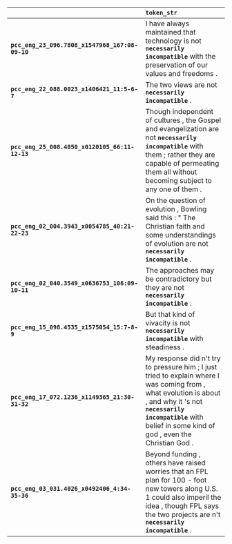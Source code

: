 |                                                 | `token_str`                                                                                                                                                                                                                       |
|:------------------------------------------------|:----------------------------------------------------------------------------------------------------------------------------------------------------------------------------------------------------------------------------------|
| **`pcc_eng_23_096.7808_x1547968_167:08-09-10`** | I have always maintained that technology is not __`necessarily incompatible`__ with the preservation of our values and freedoms .                                                                                                 |
| **`pcc_eng_22_088.0023_x1406421_11:5-6-7`**     | The two views are not __`necessarily incompatible`__ .                                                                                                                                                                            |
| **`pcc_eng_25_008.4050_x0120105_66:11-12-13`**  | Though independent of cultures , the Gospel and evangelization are not __`necessarily incompatible`__ with them ; rather they are capable of permeating them all without becoming subject to any one of them .                    |
| **`pcc_eng_02_004.3943_x0054785_40:21-22-23`**  | On the question of evolution , Bowling said this : " The Christian faith and some understandings of evolution are not __`necessarily incompatible`__ .                                                                            |
| **`pcc_eng_02_040.3549_x0636753_106:09-10-11`** | The approaches may be contradictory but they are not __`necessarily incompatible`__ .                                                                                                                                             |
| **`pcc_eng_15_098.4535_x1575054_15:7-8-9`**     | But that kind of vivacity is not __`necessarily incompatible`__ with steadiness .                                                                                                                                                 |
| **`pcc_eng_17_072.1236_x1149365_21:30-31-32`**  | My response did n't try to pressure him ; I just tried to explain where I was coming from , what evolution is about , and why it 's not __`necessarily incompatible`__ with belief in some kind of god , even the Christian God . |
| **`pcc_eng_03_031.4026_x0492406_4:34-35-36`**   | Beyond funding , others have raised worries that an FPL plan for 100 - foot new towers along U.S. 1 could also imperil the idea , though FPL says the two projects are n't __`necessarily incompatible`__ .                       |